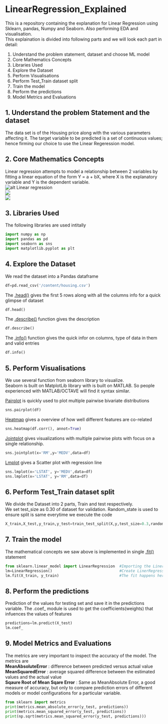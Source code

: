 # LinearRegression_Explained
This is a repository containing the explanation for Linear Regression using Sklearn, pandas, Numpy and Seaborn. Also performing EDA and visualisation.  
This explaination is divided into following parts and we will look each part in detail:
1. Understand the problem statement, dataset and choose ML model
2. Core Mathematics Concepts
3. Libraries Used
4. Explore the Dataset
5. Perform Visualisations
6. Perform Test_Train dataset split
7. Train the model
8. Perform the predictions
9. Model Metrics and Evaluations

## 1. Understand the problem Statement and the dataset
The data set is of the Housing price along with the various parameters affecting it. The target variable to be predicted is a set of continuous values; hence firming our choice to use the Linear Regeression model.

## 2. Core Mathematics Concepts
Linear regression attempts to model a relationship between 2 variables by fitting a linear equation of the form Y = a + bX, where X is the explanatory variable and Y is the dependent variable.  
![alt Linear regression](https://www.jmp.com/en_hk/statistics-knowledge-portal/what-is-multiple-regression/fitting-multiple-regression-model/_jcr_content/par/styledcontainer_2069/par/lightbox_4130/lightboxImage.img.png/1548704005203.png)  
![](https://i.ytimg.com/vi/P7SEzp-ADIs/maxresdefault.jpg)  
![](https://miro.medium.com/max/1060/1*Yl73bpBV41F81Z1IARx8FQ.png)

## 3. Libraries Used
The following libraries are used intitally
```python
import numpy as np
import pandas as pd
import seaborn as sns
import matplotlib.pyplot as plt
```
## 4. Explore the Dataset
We read the dataset into a Pandas dataframe
```python
df=pd.read_csv('/content/housing.csv')
```
The [.head()](https://pandas.pydata.org/docs/reference/api/pandas.DataFrame.head.html) gives the first 5 rows along with all the columns info for a quick glimpse of dataset
```python
df.head()
```
The [.describe()](https://pandas.pydata.org/pandas-docs/stable/reference/api/pandas.DataFrame.describe.html) function gives the description 
```python
df.describe()
```
The [.info()](https://pandas.pydata.org/docs/reference/api/pandas.DataFrame.info.html) function gives the quick infor on columns, type of data in them and valid entries
```python
df.info()
```
## 5. Perform Visualisations
We use several function from seaborn library to visualize.  
Seaborn is built on MatplotLib library with is built on MATLAB. So people experienced with MATLAB/OCTAVE will find it syntax similar.

[Pairplot](https://seaborn.pydata.org/generated/seaborn.pairplot.html) is quickly used to plot multiple pairwise bivariate distributions
```python
sns.pairplot(df)
```
[Heatmap](https://seaborn.pydata.org/generated/seaborn.heatmap.html?highlight=heatmap#seaborn.heatmap) gives a overview of how well different features are co-related
```python
sns.heatmap(df.corr(), annot=True)
```
[Jointplot](http://seaborn.pydata.org/generated/seaborn.jointplot.html) gives visualizations with multiple pairwise plots with focus on a single relationship.
```python
sns.jointplot(x='RM',y='MEDV',data=df)
```
[Lmplot](https://seaborn.pydata.org/generated/seaborn.lmplot.html?highlight=lmplot#seaborn.lmplot) gives a Scatter plot with regression line
```python
sns.lmplot(x='LSTAT', y='MEDV',data=df)
sns.lmplot(x='LSTAT', y='RM',data=df)
```

## 6. Perform Test_Train dataset split
We divide the Dataset into 2 parts, Train and test respectively.  
We set test_size as 0.30 of dataset for validation. Random_state is used to ensure split is same everytime we execute the code
```python
X_train,X_test,y_train,y_test=train_test_split(X,y,test_size=0.3,random_state=101)
```
## 7. Train the model
The mathematical concepts we saw above is implemented in single [.fit()](https://scikit-learn.org/stable/modules/generated/sklearn.linear_model.LinearRegression.html) statement
```python
from sklearn.linear_model import LinearRegression  #Importing the LinerRegression from sklearn
lm=LinearRegression()                              #Create LinerRegression object so the manupulation later is easy
lm.fit(X_train, y_train)                           #The fit happens here
```
## 8. Perform the predictions
Prediction of the values for testing set and save it in the predictions variable. The .coef_ module is used to get the coefficients(weights) that infuences the values of features
```python
predictions=lm.predict(X_test)
lm.coef_
```
## 9. Model Metrics and Evaluations
The metrics are very important to inspect the accuracy of the model. The metrics are  
**MeanAbsoluteError** : difference between predicted versus actual value  
**MeanSquaredError** :  average squared difference between the estimated values and the actual value  
**Sqaure Root of Mean Sqare Error** : Same as MeanAbsolute Error, a good measure of accuracy, but only to compare prediction errors of different models or model configurations for a particular variable.
```python
from sklearn import metrics
print(metrics.mean_absolute_error(y_test, predictions))
print(metrics.mean_squared_error(y_test, predictions))
print(np.sqrt(metrics.mean_squared_error(y_test, predictions)))
```
